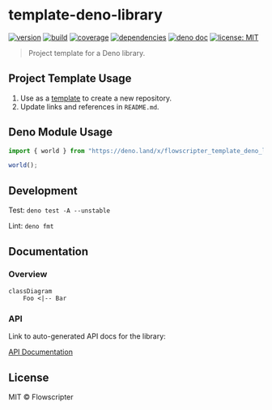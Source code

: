 # template-deno-library

[![version](https://img.shields.io/github/v/release/flowscripter/template-deno-library?sort=semver)](https://github.com/flowscripter/template-deno-library/releases)
[![build](https://img.shields.io/github/workflow/status/flowscripter/template-deno-library/release-deno-library)](https://github.com/flowscripter/template-deno-library/actions/workflows/release-deno-library.yml)
[![coverage](https://codecov.io/gh/flowscripter/template-deno-library/branch/main/graph/badge.svg?token=EMFT2938ZF)](https://codecov.io/gh/flowscripter/template-deno-library)
[![dependencies](https://img.shields.io/endpoint?url=https%3A%2F%2Fdeno-visualizer.danopia.net%2Fshields%2Fupdates%2Fhttps%2Fraw.githubusercontent.com%2Fflowscripter%2Ftemplate-deno-library%2Fmain%2Fmod.ts)](https://github.com/flowscripter/template-deno-library/blob/main/deps.ts)
[![deno doc](https://doc.deno.land/badge.svg)](https://doc.deno.land/https://deno.land/x/flowscripter_template_deno_library/mod.ts)
[![license: MIT](https://img.shields.io/github/license/flowscripter/template-deno-library)](https://github.com/flowscripter/template-deno-library/blob/main/LICENSE)

> Project template for a Deno library.

## Project Template Usage

1. Use as a
   [template](https://docs.github.com/en/github/creating-cloning-and-archiving-repositories/creating-a-repository-from-a-template)
   to create a new repository.
2. Update links and references in `README.md`.

## Deno Module Usage

```typescript
import { world } from "https://deno.land/x/flowscripter_template_deno_library/mod.ts";

world();
```

## Development

Test: `deno test -A --unstable`

Lint: `deno fmt`

## Documentation

### Overview

```mermaid
classDiagram
    Foo <|-- Bar
```

### API

Link to auto-generated API docs for the library:

[API Documentation](https://doc.deno.land/https://deno.land/x/flowscripter_template_deno_library/mod.ts)

## License

MIT © Flowscripter
